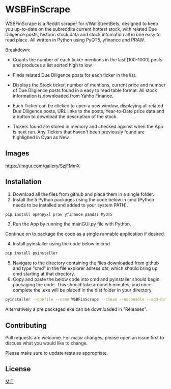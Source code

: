 # WSBFinScrape

WSBFinScrape is a Reddit scraper for r/WallStreetBets, designed to keep you up-to-date on the subreddits current hottest stock, with related Due Diligence posts, historic stock data and stock infomation all in one easy to read place. All written in Python using PyQT5, yfinance and PRAW.

Breakdown:

* Counts the number of each ticker mentions in the last [100-1000] posts and produces a list sorted high to low.

* Finds related Due Diligence posts for each ticker in the list.

* Displays the Stock ticker, number of mentions, current price and number of Due Dligience posts found in a easy to read table format. All stock information is downloaded from Yahho Finance.

* Each Ticker can be clicked to open a new window, displaying all related Due Diligence posts, URL links to the posts, Year-to-Date price data and a button to download the description of the stock.

* Tickers found are stored in memory and checked against when the App is next run. Any Tickers that haven't been previously found are highlighed in Cyan as New.

## Images
https://imgur.com/gallery/SzjFMmX

## Installation

1. Download all the files from github and place them in a single folder.
2. Install the 5 Python packages using the code below in cmd (Python needs to be installed and added to your system PATH). 
```bash
pip install openpyxl praw yfinance pandas PyQT5
```
3. Run the App by running the mainGUI.py file with Python.

Continue on to package the code as a single runnable application if desired.

4. Install pyinstaller using the code below in cmd
```bash
pip install pyinstaller
```
5. Navigate to the directory containing the files downloaded from github and type "cmd" in the file explorer adress bar, which should bring up cmd starting at that directory.
6. Copy and paste the below code into cmd and pyinstaller should begin packaging the code. This should take around 5 minutes, and once complete the .exe will be placed in the dist folder in your directory.
```bash
pyinstaller --onefile --name WSBFinScrape --clean --noconsole --add-data gorillaicon.jpg;. --add-data WallStreetBets.png;. --icon=gorillaicon_UrM_icon.ico mainGUI.py
```

Alternatively a pre packaged exe can be downloaded in "Releases".

## Contributing
Pull requests are welcome. For major changes, please open an issue first to discuss what you would like to change.

Please make sure to update tests as appropriate.

## License
[MIT](https://choosealicense.com/licenses/mit/)
